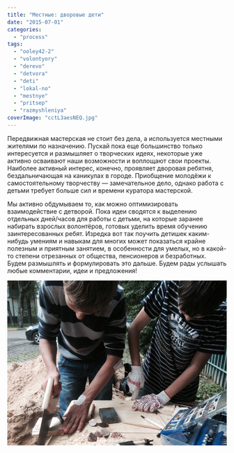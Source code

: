 ```yaml
---
title: "Местные: дворовые дети"
date: "2015-07-01"
categories:
  - "process"
tags:
  - "ooley42-2"
  - "volontyory"
  - "derevo"
  - "detvora"
  - "deti"
  - "lokal-no"
  - "mestnye"
  - "pritsep"
  - "razmyshleniya"
coverImage: "cctL3aesNEQ.jpg"
---
```


Передвижная мастерская не стоит без дела, а используется местными жителями по назначению. Пускай пока еще большинство только интересуется и размышляет о творческих идеях, некоторые уже активно осваивают наши возможности и воплощают свои проекты. Наиболее активный интерес, конечно, проявляет дворовая ребятня, бездальничающая на каникулах в городе. Приобщение молодёжи к самостоятельному творчеству — замечательное дело, однако работа с детьми требует больше сил и времени куратора мастерской.

Мы активно обдумываем то, как можно оптимизировать взаимодействие с детворой. Пока идеи сводятся к выделению отдельных дней/часов для работы с детьми, на которые заранее набирать взрослых волонтёров, готовых уделить время обучению заинтересованных ребят. Изредка вот так поучить детишек каким-нибудь умениям и навыкам для многих может показаться крайне полезным и приятным занятием, в особенности для умелых, но в какой-то степени отрезанных от общества, пенсионеров и безработных. Будем размышлять и формулировать это дальше. Будем рады услышать любые комментарии, идеи и предложения!

[![YKYrWwEyNEQ](./images/YKYrWwEyNEQ.jpg)](http://ooley.ru/wp-content/uploads/2015/07/YKYrWwEyNEQ.jpg)
